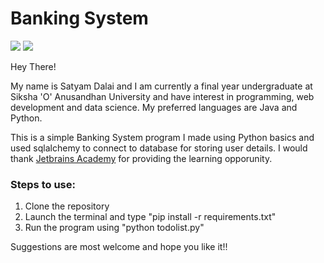 # Banking System
<img src="https://img.shields.io/badge/Python-3.x-orange.svg"> <img src="https://img.shields.io/badge/Status-Completed-brightgreen.svg">

Hey There!

My name is Satyam Dalai and I am currently a final year undergraduate at Siksha 'O' Anusandhan University and have interest in programming, web development and data science. My preferred languages are Java and Python.

This is a simple Banking System program I made using Python basics and used sqlalchemy to connect to database for storing user details. I would thank [Jetbrains Academy](https://hyperskill.org) for providing the learning opporunity.

### Steps to use:

1. Clone the repository
2. Launch the terminal and type "pip install -r requirements.txt"
3. Run the program using "python todolist.py"

Suggestions are most welcome and hope you like it!!
